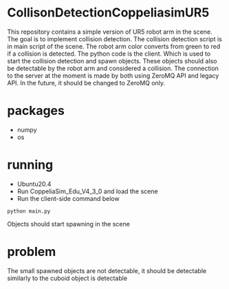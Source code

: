 # CollisonDetectionCoppeliasimUR5
This repository contains a simple version of UR5 robot arm in the scene. The goal is to implement collision detection. The collision detection script is in main script of the scene.
The robot arm color converts from green to red if a collision is detected. 
The python code is the client. Which is used to start the collision detection and spawn objects. These objects should also be detectable by the robot arm and considered a collision.
The connection to the server at the moment is made by both using ZeroMQ API and legacy API. In the future, it should be changed to ZeroMQ only.


# packages
- numpy
- os 

# running 
- Ubuntu20.4
- Run CoppeliaSim_Edu_V4_3_0 and load the scene
- Run the client-side command below

```
python main.py
```

Objects should start spawning in the scene

# problem 

The small spawned objects are not detectable, it should be detectable similarly to the cuboid object is detectable 
